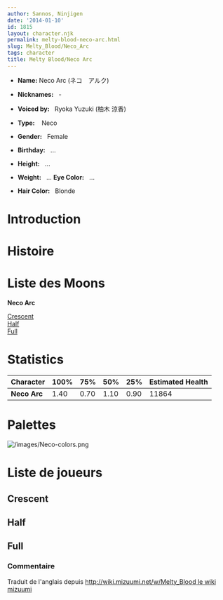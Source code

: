 ```yaml
---
author: Sannos, Ninjigen
date: '2014-01-10'
id: 1815
layout: character.njk
permalink: melty-blood-neco-arc.html
slug: Melty_Blood/Neco_Arc
tags: character
title: Melty Blood/Neco Arc
---
```


- **Name:** Neco Arc (ネコ　アルク)
- **Nicknames:**   -
 
- **Voiced by:**   Ryoka Yuzuki (柚木
涼香)
- **Type:**    Neco 
- **Gender:**   Female 
- **Birthday:**   ...
- **Height:**   ...
- **Weight:**   ...
 **Eye Color:**   ...
- **Hair Color:**   Blonde
# Introduction

# Histoire

# Liste des Moons

**Neco Arc**

[Crescent](melty-blood-neco-arc-crescent-moon.html)  
[Half](melty-blood-neco-arc-half-moon.html)  
[Full](melty-blood-neco-arc-full-moon.html)  

# Statistics

| Character    | 100% | 75%  | 50%  | 25%  | Estimated Health |
|--------------|------|------|------|------|------------------|
| **Neco Arc** | 1.40 | 0.70 | 1.10 | 0.90 | 11864            |

# Palettes

![](/images/Neco-colors.png "/images/Neco-colors.png")

# Liste de joueurs

## Crescent

## Half

## Full

### Commentaire

Traduit de l'anglais depuis [http://wiki.mizuumi.net/w/Melty_Blood le
wiki
mizuumi](http://wiki.mizuumi.net/w/Melty_Blood_le_wiki_mizuumi)